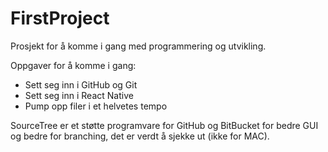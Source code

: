 # FirstProject
Prosjekt for å komme i gang med programmering og utvikling. 

Oppgaver for å komme i gang:
- Sett seg inn i GitHub og Git
- Sett seg inn i React Native
- Pump opp filer i et helvetes tempo

SourceTree er et støtte programvare for GitHub og BitBucket for bedre GUI og bedre for branching, det er verdt å sjekke ut (ikke for MAC). 

